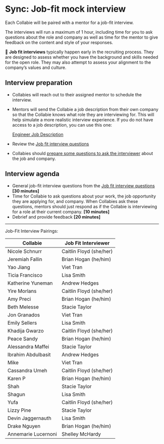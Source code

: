 # Sync: Job-fit mock interview

Each Collabie will be paired with a mentor for a job-fit interview.

The interviews will run a maximum of 1 hour, including time for you to ask questions about the role and company as well as time for the mentor to give feedback on the content and style of your responses.

<aside>
🤝 <strong>Job fit interviews</strong> typically happen early in the recruiting process. They are designed to assess whether you have the background and skills needed for the open role. They may also attempt to assess your alignment to the company’s values and culture.
</aside>

## Interview preparation

- Collabies will reach out to their assigned mentor to schedule the interview.
- Mentors will send the Collabie a job description from their own company so that the Collabie knows what role they are interviewing for. This will help simulate a more realistic interview experience. If you do not have access to a job description, you can use this one:

  [Engineer Job Description](../resources/mock-job-description.md)

- Review the [Job fit interview questions](../resources/job-fit-interview-questions.md)
- Collabies should [prepare some questions to ask the interviewer](what-to-ask-your-interviewers.md) about the job and company.

## Interview agenda

- General job-fit interview questions from the [Job fit interview questions](../resources/job-fit-interview-questions.md) **[30 minutes]**
- Time for Collabie to ask questions about your work, the job opportunity they are applying for, and company. When Collabies ask these questions, mentors should just respond as if the Collabie is interviewing for a role at their current company. **[10 minutes]**
- Debrief and provide feedback **[20 minutes]**

---

Job-Fit Interview Pairings:

[comment]: <> (Populate using the values in this CodeSandbox: https://codesandbox.io/s/career-lab-pairings-u1qmj?file=/src/App.js)
[comment]: <> (TODO: move this script into this project somehow)

| Collabie | Job Fit Interviewer |
| ---- | ---- |
Nicole Schnurr | 	Caitlin Floyd (she/her)
Jeremiah Fallin | 	Brian Hogan (he/him)
Yao Jiang | 	Viet Tran
Ticia Francisco | 	Lisa Smith
Katherine Yuneman | 	Andrew Hedges
Yire Morlans | 	Caitlin Floyd (she/her)
Amy Preci | 	Brian Hogan (he/him)
Beth Melesse | 	Stacie Taylor
Jon Granados | 	Viet Tran
Emily Sellers | 	Lisa Smith
Khadija Gwarzo | 	Caitlin Floyd (she/her)
Peace Sandy | 	Brian Hogan (he/him)
Alessandra Maffei | 	Stacie Taylor
Ibrahim Abdulbasit | 	Andrew Hedges
Mike | 	Viet Tran
Cassandra Umeh | 	Caitlin Floyd (she/her)
Karen P	 | Brian Hogan (he/him)
Shah | 	Stacie Taylor
Shagun | 	Lisa Smith
Yufa | 	Caitlin Floyd (she/her)
Lizzy Pine | 	Stacie Taylor
Devin Jaggernauth | 	Lisa Smith
Drake Nguyen | 	Brian Hogan (he/him)
Annemarie Lucernoni | Shelley McHardy

